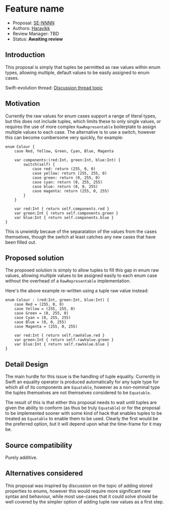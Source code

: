 # Feature name

* Proposal: [SE-NNNN](NNNN-allow-tuples-as-enum-raw-values.md)
* Authors: [Haravikk](https://github.com/haravikk)
* Review Manager: TBD
* Status: **Awaiting review**

## Introduction

This proposal is simply that tuples be permitted as raw values within enum types, allowing multiple, default values to be easily assigned to enum cases.

Swift-evolution thread: [Discussion thread topic](https://lists.swift.org/pipermail/swift-evolution/)

## Motivation

Currently the raw values for enum cases support a range of literal types, but this does not include tuples, which limits these to only single values, or requires the use of more complex `RawRepresentable` boilerplate to assign multiple values to each case. The alternative is to use a switch, however this can become cumbersome very quickly, for example:

```
enum Colour {
    case Red, Yellow, Green, Cyan, Blue, Magenta
    
    var components:(red:Int, green:Int, blue:Int) {
        switch(self) {
            case red: return (255, 0, 0)
            case yellow: return (255, 255, 0)
            case green: return (0, 255, 0)
            case cyan: return (0, 255, 255)
            case blue: return (0, 0, 255)
            case magenta: return (255, 0, 255)
        }
    }
    
    var red:Int { return self.components.red }
    var green:Int { return self.components.green }
    var blue:Int { return self.components.blue }
}
```

This is unwieldy becaue of the separatation of the values from the cases themselves, though the switch at least catches any new cases that have been filled out.

## Proposed solution

The proposed solution is simply to allow tuples to fill this gap in enum raw values, allowing multiple values to be assigned easily to each enum case without the overhead of a `RawRepresentable` implementation.

Here's the above example re-written using a tuple raw value instead:

```
enum Colour : (red:Int, green:Int, blue:Int) {
    case Red = (255, 0, 0)
    case Yellow = (255, 255, 0)
    case Green = (0, 255, 0)
    case Cyan = (0, 255, 255)
    case Blue = (0, 0, 255)
    case Magenta = (255, 0, 255)
    
    var red:Int { return self.rawValue.red }
    var green:Int { return self.rawValue.green }
    var blue:Int { return self.rawValue.blue }
}
```

## Detail Design

The main hurdle for this issue is the handling of tuple equality. Currently in Swift an equality operator is produced automatically for any tuple type for which all of its components are `Equatable`, however as a non-nominal type the tuples themselves are not themselves considered to be `Equatable`.

The result of this is that either this proposal needs to wait until tuples are given the ability to conform (as thus be truly `Equatable`) or for the proposal to be implemented sooner with some kind of hack that enables tuples to be treated as `Equatable` to enable them to be used. Clearly the first would be the preferred option, but it will depend upon what the time-frame for it may be.

## Source compatibility

Purely additive.

## Alternatives considered

This proposal was inspired by discussion on the topic of adding stored properties to enums, however this would require more significant new syntax and behaviour, while most use-cases that it could solve should be well covered by the simpler option of adding tuple raw values as a first step.
